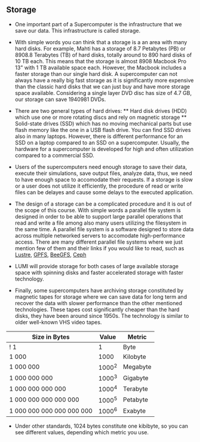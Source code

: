 ## Storage

* One important part of a Supercomputer is the infrastructure that we save our data. This infrastructure is called storage.

* With simple words you can think that a storage is a an area with many hard disks. For example, Mahti has a storage of 8.7 Petabytes (PB) or 8908.8 Terabytes (TB) of hard disks, totally around to 890 hard disks of 10 TB each. This means that the storage is almost 8908 Macbook Pro 13" with 1 TB available space each. However, the Macbook includes a faster storage than our single hard disk. A supercomputer can not always have a really big fast storage as it is significantly more expensive than the classic hard disks that we can just buy and have more storage space available. Considering a single layer DVD disc has size of 4.7 GB, our storage can save 1940981 DVDs.

* There are two general types of hard drives:
** Hard disk drives (HDD) which use one or more rotating discs and rely on magnetic storage
** Solid-state drives (SSD) which has no moving mechanical parts but use flash memory like the one in a USB flash drive. You can find SSD drives also in many laptops. However, there is different performance for an SSD on a laptop compared to an SSD on a supercomputer. Usually, the hardware for a supercomputer is developed for high and often utilization compared to a commercial SSD.  

* Users of the supercomputers need enough storage to save their data, execute their simulations, save output files, analyze data, thus, we need to have enough space to accomodate their requests. If a storage is slow or a user does not utilize it efficiently, the procedure of read or write files can be delayes and cause some delays to the executed application.

* The design of a storage can be a complicated procedure and it is out of the scope of this course. With simple words a parallel file system is designed in order to be able to support large parallel operations that read and write a file among also many users utilizing the filesystem in the same time. A parallel file system is a software designed to store data across multiple networked servers to accomodate high-performance access. There are many different parallel file systems where we just mention few of them and their links if you would like to read, such as [Lustre](https://en.wikipedia.org/wiki/Lustre_(file_system)), [GPFS](https://en.wikipedia.org/wiki/GPFS), [BeeGFS](https://en.wikipedia.org/wiki/BeeGFS), [Ceph](https://en.wikipedia.org/wiki/Ceph_(software))


* LUMI will provide storage for both cases of large available storage space with spinning disks and faster accelerated storage with faster technology. 

* Finally, some supercomputers have archiving storage constituted by magnetic tapes for storage where we can save data for long term and recover the data with slower performance than the other mentioned technologies. These tapes cost significantly cheaper than the hard disks, they have been around since 1950s. The technology is similar to older well-known VHS video tapes.

|Size in Bytes                |  Value              |   Metric  | 
|-----------------------------|---------------------|-----------|
! 1                           |   1                 | Byte      |
| 1 000                       |   1000              | Kilobyte  |  
| 1 000 000                   |   1000<sup>2</sup>  | Megabyte  |  
| 1 000 000 000               |   1000<sup>3</sup>  | Gigabyte  |  
| 1 000 000 000 000           |   1000<sup>4</sup>  | Terabyte  |  
| 1 000 000 000 000 000       |   1000<sup>5</sup>  | Petabyte  |  
| 1 000 000 000 000 000 000   |   1000<sup>6</sup>  | Exabyte   |  

* Under other standards, 1024 bytes constitute one kibibyte, so you can see different values, depending which metric you use. 
